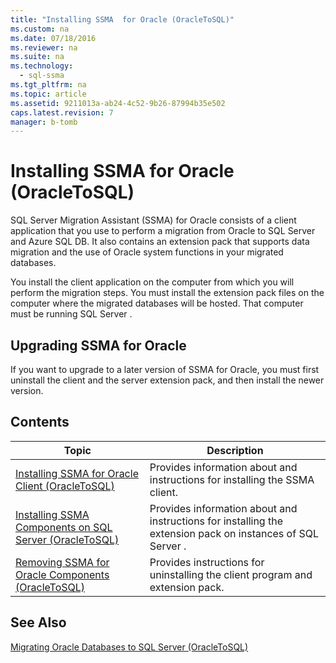 ```yaml
---
title: "Installing SSMA  for Oracle (OracleToSQL)"
ms.custom: na
ms.date: 07/18/2016
ms.reviewer: na
ms.suite: na
ms.technology: 
  - sql-ssma
ms.tgt_pltfrm: na
ms.topic: article
ms.assetid: 9211013a-ab24-4c52-9b26-87994b35e502
caps.latest.revision: 7
manager: b-tomb
---
```

# Installing SSMA  for Oracle (OracleToSQL)
 SQL Server  Migration Assistant (SSMA) for Oracle consists of a client application that you use to perform a migration from Oracle to  SQL Server  and Azure SQL DB. It also contains an extension pack that supports data migration and the use of Oracle system functions in your migrated databases.  
  
You install the client application on the computer from which you will perform the migration steps. You must install the extension pack files on the computer where the migrated databases will be hosted. That computer must be running  SQL Server .  
  
## Upgrading SSMA for Oracle  
If you want to upgrade to a later version of SSMA for Oracle, you must first uninstall the client and the server extension pack, and then install the newer version.  
  
## Contents  
  
|Topic|Description|  
|---------|---------------|  
|[Installing SSMA for Oracle Client &#40;OracleToSQL&#41;](../content/Installing-SSMA-for-Oracle-Client--OracleToSQL-.md)|Provides information about and instructions for installing the SSMA client.|  
|[Installing SSMA Components on SQL Server &#40;OracleToSQL&#41;](../content/Installing-SSMA-Components-on-SQL-Server--OracleToSQL-.md)|Provides information about and instructions for installing the extension pack on instances of  SQL Server .|  
|[Removing SSMA  for Oracle Components &#40;OracleToSQL&#41;](../content/Removing-SSMA--for-Oracle-Components--OracleToSQL-.md)|Provides instructions for uninstalling the client program and extension pack.|  
  
## See Also  
[Migrating Oracle Databases to SQL Server &#40;OracleToSQL&#41;](../content/Migrating-Oracle-Databases-to-SQL-Server--OracleToSQL-.md)  
  
